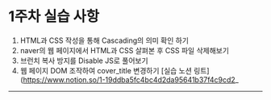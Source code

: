 # 1주차 실습 사항 
1. HTML과 CSS 작성을 통해 Cascading의 의미 확인 하기
2. naver의 웹 페이지에서 HTML과 CSS 살펴본 후 CSS 파일 삭제해보기
3. 브런치 복사 방지를 Disable JS로 풀어보기
4. 웹 페이지 DOM 조작하여 cover_title 변경하기
[실습 노션 링트](https://www.notion.so/1-19ddba5fc4bc4d2da95641b37f4c9cd2_
----
